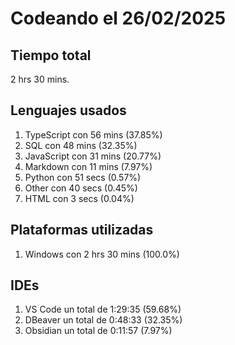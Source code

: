 # Codeando el 26/02/2025

## Tiempo total
2 hrs 30 mins.

## Lenguajes usados
1. TypeScript con 56 mins (37.85%)
1. SQL con 48 mins (32.35%)
1. JavaScript con 31 mins (20.77%)
1. Markdown con 11 mins (7.97%)
1. Python con 51 secs (0.57%)
1. Other con 40 secs (0.45%)
1. HTML con 3 secs (0.04%)

## Plataformas utilizadas
1. Windows con 2 hrs 30 mins (100.0%)

## IDEs
1. VS Code un total de 1:29:35 (59.68%)
1. DBeaver un total de 0:48:33 (32.35%)
1. Obsidian un total de 0:11:57 (7.97%)
